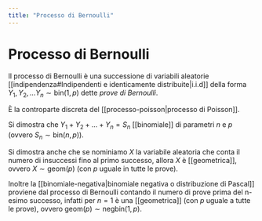```yaml
---
title: "Processo di Bernoulli"
---
```

# Processo di Bernoulli
Il processo di Bernoulli è una successione di variabili aleatorie [[indipendenza#Indipendenti e identicamente distribuite|i.i.d]] della forma $Y_1, Y_2, \ldots Y_n \sim \mathrm{bin}(1,p)$ dette _prove di Bernoulli_.

È la controparte discreta del [[processo-poisson|processo di Poisson]].

Si dimostra che $Y_1 + Y_2 + \ldots + Y_n = S_n$ [[binomiale]] di parametri $n$ e $p$ (ovvero $S_n \sim \mathrm{bin}(n,p)$).

Si dimostra anche che se nominiamo $X$ la variabile aleatoria che conta il numero di insuccessi fino al primo successo, allora $X$ è [[geometrica]], ovvero $X \sim \mathrm{geom}(p)$ (con $p$ uguale in tutte le prove).

Inoltre la [[binomiale-negativa|binomiale negativa o distribuzione di Pascal]] proviene dal processo di Bernoulli contando il numero di prove prima del n-esimo successo, infatti per $n = 1$ è una [[geometrica]] (con $p$ uguale a tutte le prove), ovvero $\mathrm{geom}(p) \sim \mathrm{negbin}(1, p)$.
